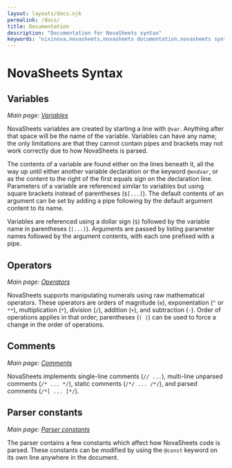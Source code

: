 ```yaml
---
layout: layouts/docs.njk
permalink: /docs/
title: Documentation
description: "Documentation for NovaSheets syntax"
keywords: "nixinova,novasheets,novasheets documentation,novasheets syntax"
---
```

# NovaSheets Syntax

## Variables
*Main page: [Variables](/docs/variables)*

NovaSheets variables are created by starting a line with `@var`. Anything after that space will be the name of the variable. Variables can have any name; the only limitations are that they cannot contain pipes and brackets may not work correctly due to how NovaSheets is parsed.

The contents of a variable are found either on the lines beneath it, all the way up until either another variable declaration or the keyword `@endvar`, or as the content to the right of the first equals sign on the declaration line.
Parameters of a variable are referenced similar to variables but using square brackets instead of parentheses (`$[...]`). The default contents of an argument can be set by adding a pipe following by the default argument content to its name.

Variables are referenced using a dollar sign (`$`) followed by the variable name in parentheses (`(...)`). Arguments are passed by listing parameter names followed by the argument contents, with each one prefixed with a pipe.

## Operators
*Main page: [Operators](/docs/operators)*

NovaSheets supports manipulating numerals using raw mathematical operators. These operators are orders of magnitude (`e`), exponentation (`^` or `**`), multiplication (`*`), division (`/`), addition (`+`), and subtraction (`-`). Order of operations applies in that order; parentheses (`( )`) can be used to force a change in the order of operations.

## Comments
*Main page: [Comments](/docs/comments)*

NovaSheets implements single-line comments (`// ...`), multi-line unparsed comments (`/* ... */`), static comments (`/*/ ... /*/`), and parsed comments (`/*[ ... ]*/`).

## Parser constants
*Main page: [Parser constants](/docs/constants)*

The parser contains a few constants which affect how NovaSheets code is parsed. These constants can be modified by using the `@const` keyword on its own line anywhere in the document.